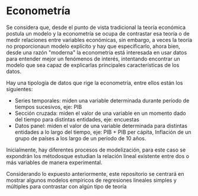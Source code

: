 # Econometría
Se considera que, desde el punto de vista tradicional la teoría económica postula un modelo y la econometría se ocupa de contrastar esa teoría o de medir relaciones entre variables económicas, sin embargo, a veces la teoría no proporcionaun modelo explícito y hay que especificarlo,  ahora bien, desde una razón "moderna" la econometría está interesada en usar datos para entender mejor un fenómenos de interés, intentando encontrar un modelo que sea capaz de explicarlas principales características de los datos.

Hay una tipología de datos que rige la econometría, entre ellos están los siguientes:
- Series temporales: miden una variable determinada durante período de tiempos sucesivos, eje: PIB
- Sección cruzada: miden el valor de una variable en un momento dado del tiempo para distintas entidades, eje: encuestas 
- Datos panel: miden el valor de una variable determinada para distintas entidades a lo largo del tiempo, eje: PIB + PIB per cápita, Inflación de un grupo de países a los largo de un período de 10 años.

Inicialmente, hay diferentes procesos de modelización, para este caso se expondrán los métodosque estudian la relación lineal existente entre dos o más variables de manera experimental.

Considerando lo expuesto anteriormente, este repositorio se centrará en mostrar algunos modelos empíricos  de regresiones lineales simples y múltiples para contrastar con algún tipo de teoría
